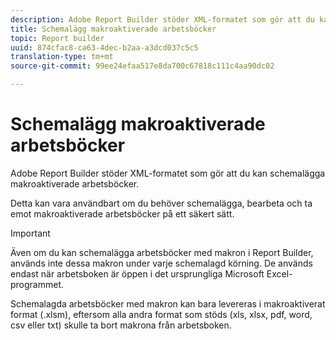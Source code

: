 ```yaml
---
description: Adobe Report Builder stöder XML-formatet som gör att du kan schemalägga makroaktiverade arbetsböcker.
title: Schemalägg makroaktiverade arbetsböcker
topic: Report builder
uuid: 874cfac8-ca63-4dec-b2aa-a3dcd037c5c5
translation-type: tm+mt
source-git-commit: 99ee24efaa517e8da700c67818c111c4aa90dc02

---
```



# Schemalägg makroaktiverade arbetsböcker

Adobe Report Builder stöder XML-formatet som gör att du kan schemalägga makroaktiverade arbetsböcker.

Detta kan vara användbart om du behöver schemalägga, bearbeta och ta emot makroaktiverade arbetsböcker på ett säkert sätt.

>[!IMPORTANT]
>
>Även om du kan schemalägga arbetsböcker med makron i Report Builder, används inte dessa makron under varje schemalagd körning. De används endast när arbetsboken är öppen i det ursprungliga Microsoft Excel-programmet.

Schemalagda arbetsböcker med makron kan bara levereras i makroaktiverat format (.xlsm), eftersom alla andra format som stöds (xls, xlsx, pdf, word, csv eller txt) skulle ta bort makrona från arbetsboken.
